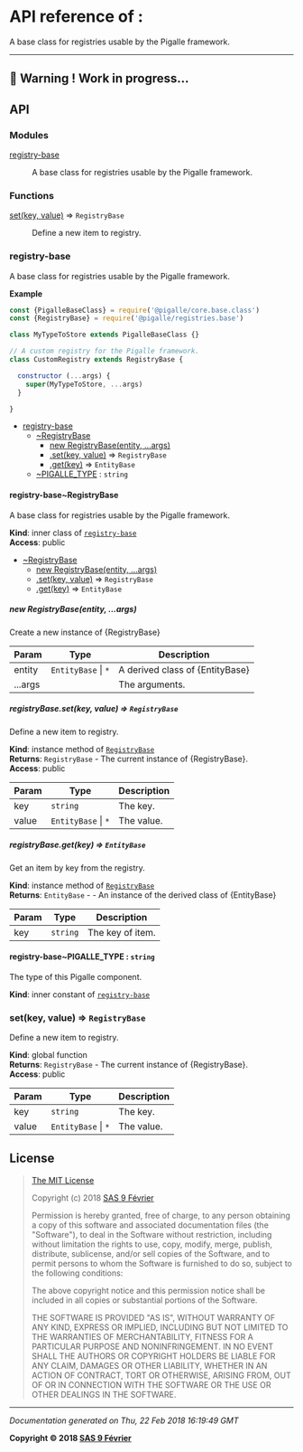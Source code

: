 # API reference of :

A base class for registries usable by the Pigalle framework.

---
&#x1F34E; **__Warning !__ Work in progress...**
---
## API

### Modules

<dl>
<dt><a href="#module_registry-base">registry-base</a></dt>
<dd><p>A base class for registries usable by the Pigalle framework.</p>
</dd>
</dl>

### Functions

<dl>
<dt><a href="#set">set(key, value)</a> ⇒ <code>RegistryBase</code></dt>
<dd><p>Define a new item to registry.</p>
</dd>
</dl>

<a name="module_registry-base"></a>

### registry-base
A base class for registries usable by the Pigalle framework.

**Example**  
```js
const {PigalleBaseClass} = require('@pigalle/core.base.class')
const {RegistryBase} = require('@pigalle/registries.base')

class MyTypeToStore extends PigalleBaseClass {}

// A custom registry for the Pigalle framework.
class CustomRegistry extends RegistryBase {

  constructor (...args) {
    super(MyTypeToStore, ...args)
  }

}
```

* [registry-base](#module_registry-base)
    * [~RegistryBase](#module_registry-base..RegistryBase)
        * [new RegistryBase(entity, ...args)](#new_module_registry-base..RegistryBase_new)
        * [.set(key, value)](#module_registry-base..RegistryBase+set) ⇒ <code>RegistryBase</code>
        * [.get(key)](#module_registry-base..RegistryBase+get) ⇒ <code>EntityBase</code>
    * [~PIGALLE_TYPE](#module_registry-base..PIGALLE_TYPE) : <code>string</code>

<a name="module_registry-base..RegistryBase"></a>

#### registry-base~RegistryBase
A base class for registries usable by the Pigalle framework.

**Kind**: inner class of [<code>registry-base</code>](#module_registry-base)  
**Access**: public  

* [~RegistryBase](#module_registry-base..RegistryBase)
    * [new RegistryBase(entity, ...args)](#new_module_registry-base..RegistryBase_new)
    * [.set(key, value)](#module_registry-base..RegistryBase+set) ⇒ <code>RegistryBase</code>
    * [.get(key)](#module_registry-base..RegistryBase+get) ⇒ <code>EntityBase</code>

<a name="new_module_registry-base..RegistryBase_new"></a>

##### new RegistryBase(entity, ...args)
Create a new instance of {RegistryBase}


| Param | Type | Description |
| --- | --- | --- |
| entity | <code>EntityBase</code> \| <code>\*</code> | A derived class of {EntityBase} |
| ...args |  | The arguments. |

<a name="module_registry-base..RegistryBase+set"></a>

##### registryBase.set(key, value) ⇒ <code>RegistryBase</code>
Define a new item to registry.

**Kind**: instance method of [<code>RegistryBase</code>](#module_registry-base..RegistryBase)  
**Returns**: <code>RegistryBase</code> - The current instance of {RegistryBase}.  
**Access**: public  

| Param | Type | Description |
| --- | --- | --- |
| key | <code>string</code> | The key. |
| value | <code>EntityBase</code> \| <code>\*</code> | The value. |

<a name="module_registry-base..RegistryBase+get"></a>

##### registryBase.get(key) ⇒ <code>EntityBase</code>
Get an item by key from the registry.

**Kind**: instance method of [<code>RegistryBase</code>](#module_registry-base..RegistryBase)  
**Returns**: <code>EntityBase</code> - - An instance of the derived class of {EntityBase}  

| Param | Type | Description |
| --- | --- | --- |
| key | <code>string</code> | The key of item. |

<a name="module_registry-base..PIGALLE_TYPE"></a>

#### registry-base~PIGALLE_TYPE : <code>string</code>
The type of this Pigalle component.

**Kind**: inner constant of [<code>registry-base</code>](#module_registry-base)  
<a name="set"></a>

### set(key, value) ⇒ <code>RegistryBase</code>
Define a new item to registry.

**Kind**: global function  
**Returns**: <code>RegistryBase</code> - The current instance of {RegistryBase}.  
**Access**: public  

| Param | Type | Description |
| --- | --- | --- |
| key | <code>string</code> | The key. |
| value | <code>EntityBase</code> \| <code>\*</code> | The value. |

## <a name="license"> License

>
> [The MIT License](https://opensource.org/licenses/MIT)
>
> Copyright (c) 2018 [SAS 9 Février](https://9fevrier.com/)
>
> Permission is hereby granted, free of charge, to any person obtaining a copy
> of this software and associated documentation files (the "Software"), to deal
> in the Software without restriction, including without limitation the rights
> to use, copy, modify, merge, publish, distribute, sublicense, and/or sell
> copies of the Software, and to permit persons to whom the Software is
> furnished to do so, subject to the following conditions:
>
> The above copyright notice and this permission notice shall be included in all
> copies or substantial portions of the Software.
>
> THE SOFTWARE IS PROVIDED "AS IS", WITHOUT WARRANTY OF ANY KIND, EXPRESS OR
> IMPLIED, INCLUDING BUT NOT LIMITED TO THE WARRANTIES OF MERCHANTABILITY,
> FITNESS FOR A PARTICULAR PURPOSE AND NONINFRINGEMENT. IN NO EVENT SHALL THE
>AUTHORS OR COPYRIGHT HOLDERS BE LIABLE FOR ANY CLAIM, DAMAGES OR OTHER
> LIABILITY, WHETHER IN AN ACTION OF CONTRACT, TORT OR OTHERWISE, ARISING FROM,
> OUT OF OR IN CONNECTION WITH THE SOFTWARE OR THE USE OR OTHER DEALINGS IN THE
> SOFTWARE.
>

***

_Documentation generated on Thu, 22 Feb 2018 16:19:49 GMT_

**Copyright &copy; 2018 [SAS 9 Février](https://9fevrier.com/)**
